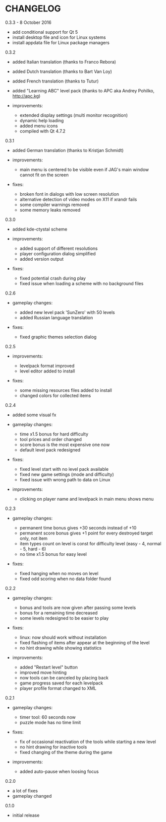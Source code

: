 # CHANGELOG

0.3.3 - 8 October 2016

- add conditional support for Qt 5
- install desktop file and icon for Linux systems
- install appdata file for Linux package managers

0.3.2

- added Italian translation (thanks to Franco Rebora)
- added Dutch translation (thanks to Bart Van Loy)
- added French translation (thanks to Tutur)

- added "Learning ABC" level pack (thanks to APC aka Andrey Pohilko, http://apc.kg)

- improvements:
	- extended display settings (multi monitor recognition)
	- dynamic help loading
	- added menu icons
	- compiled with Qt 4.7.2


0.3.1

- added German translation (thanks to Kristjan Schmidt)

- improvements:
	- main menu is centered to be visible even if JAG's main window cannot fit on the screen

- fixes:
	- broken font in dialogs with low screen resolution
	- alternative detection of video modes on X11 if xrandr fails
	- some compiler warnings removed
	- some memory leaks removed


0.3.0

- added kde-ctystal scheme

- improvements:
	- added support of different resolutions
	- player configuration dialog simplified
	- added version output

- fixes:
	- fixed potential crash during play
	- fixed issue when loading a scheme with no background files


0.2.6

- gameplay changes:
	- added new level pack 'SunZero' with 50 levels
	- added Russian language translation

- fixes:
    - fixed graphic themes selection dialog


0.2.5

- improvements:
	- levelpack format improved
	- level editor added to install

- fixes:
    - some missing resources files added to install
	- changed colors for collected items


0.2.4

- added some visual fx

- gameplay changes:
	- time x1.5 bonus for hard difficulty
	- tool prices and order changed
	- score bonus is the most expensive one now
	- default level pack redesigned

- fixes:
    - fixed level start with no level pack available
	- fixed new game settings (mode and difficulty)
	- fixed issue with wrong path to data on Linux

- improvements:
	- clicking on player name and levelpack in main menu shows menu


0.2.3

- gameplay changes:
	- permanent time bonus gives +30 seconds instead of +10
	- permanent score bonus gives +1 point for every destroyed target only, not item
	- item types count on level is const for difficulty level
      (easy - 4, normal - 5, hard - 6)
	- no time x1.5 bonus for easy level

- fixes:
    - fixed hanging when no moves on level
	- fixed odd scoring when no data folder found


0.2.2

- gameplay changes:
	- bonus and tools are now given after passing some levels
	- bonus for a remaining time decreased
	- some levels redesigned to be easier to play

- fixes:
	- linux: now should work without installation
	- fixed flashing of items after appear at the beginning of the level
	- no hint drawing while showing statistics

- improvements:
	- added "Restart level" button
	- improved move hinting
	- now tools can be canceled by placing back
	- game progress saved for each levelpack
	- player profile format changed to XML


0.2.1

- gameplay changes:
	- timer tool: 60 seconds  now
	- puzzle mode has no time limit

- fixes:
	- fix of occasional reactivation of the tools while starting a new level
	- no hint drawing for inactive tools
	- fixed changing of the theme during the game

- improvements:
	- added auto-pause when loosing focus


0.2.0

- a lot of fixes
- gameplay changed


0.1.0

- initial release
